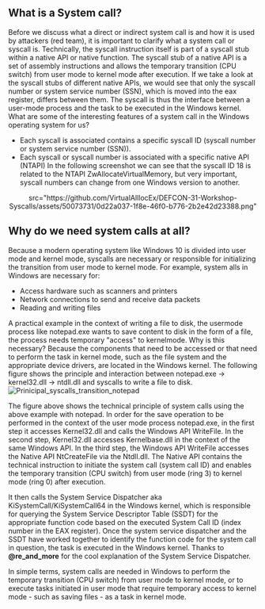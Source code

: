 ## What is a System call?
Before we discuss what a direct or indirect system call is and how it is used by attackers (red team), it is important to clarify what a system call or syscall is. Technically, the syscall instruction itself is part of a syscall stub within a native API or native function. The syscall stub of a native API is a set of assembly instructions and allows the temporary transition (CPU switch) from user mode to kernel mode after execution. If we take a look at the syscall stubs of different native APIs, we would see that only the syscall number or system service number (SSN), which is moved into the eax register, differs between them. The syscall is thus the interface between a user-mode process and the task to be executed in the Windows kernel. What are some of the interesting features of a system call in the Windows operating system for us?
- Each syscall is associated contains a specific syscall ID (syscall number or system service number (SSN)).
- Each syscall or syscall number is associated with a specific native API (NTAPI)
In the following screenshot we can see that the syscall ID 18 is related to the NTAPI ZwAllocateVirtualMemory, but very important, syscall numbers can change from one Windows version to another. 

<p align="center">
src="https://github.com/VirtualAlllocEx/DEFCON-31-Workshop-Syscalls/assets/50073731/0d22a037-1f8e-46f0-b776-2b2e42d23388.png"
</p>

## Why do we need system calls at all?
Because a modern operating system like Windows 10 is divided into user mode and kernel mode, syscalls are necessary or responsible for initializing the transition from user mode to kernel mode. For example, system alls in Windows are necessary for:
- Access hardware such as scanners and printers 
- Network connections to send and receive data packets
- Reading and writing files

A practical example in the context of writing a file to disk, the usermode process like notepad.exe wants to save content to disk in the form of a file, the process needs temporary "access" to kernelmode. Why is this necessary? Because the components that need to be accessed or that need to perform the task in kernel mode, such as the file system and the appropriate device drivers, are located in the Windows kernel. The following figure shows the principle and interaction between notepad.exe -> kernel32.dll -> ntdll.dll and syscalls to write a file to disk.
![Prinicipal_syscalls_transition_notepad](https://user-images.githubusercontent.com/50073731/235347989-f8fdc692-3b26-49b4-81cc-6060aabddf7c.png)

The figure above shows the technical principle of system calls using the above example with notepad. In order for the save operation to be performed in the context of the user mode process notepad.exe, in the first step it accesses Kernel32.dll and calls the Windows API WriteFile. In the second step, Kernel32.dll accesses Kernelbase.dll in the context of the same Windows API. In the third step, the Windows API WriteFile accesses the Native API NtCreateFile via the Ntdll.dll. The Native API contains the technical instruction to initiate the system call (system call ID) and enables the temporary transition (CPU switch) from user mode (ring 3) to kernel mode (ring 0) after execution.

It then calls the System Service Dispatcher aka KiSystemCall/KiSystemCall64 in the Windows kernel, which is responsible for querying the System Service Descriptor Table (SSDT) for the appropriate function code based on the executed System Call ID (index number in the EAX register). Once the system service dispatcher and the SSDT have worked together to identify the function code for the system call in question, the task is executed in the Windows kernel. Thanks to **@re_and_more** for the cool explanation of the System Service Dispatcher.

In simple terms, system calls are needed in Windows to perform the temporary transition (CPU switch) from user mode to kernel mode, or to execute tasks initiated in user mode that require temporary access to kernel mode - such as saving files - as a task in kernel mode.
